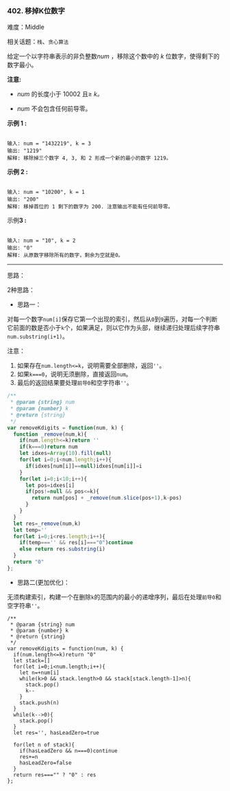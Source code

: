 ### 402. 移掉K位数字

难度：Middle

相关话题：`栈`、`贪心算法`

给定一个以字符串表示的非负整数*num* ，移除这个数中的 *k* 位数字，使得剩下的数字最小。



**注意:** 




* *num*  的长度小于 10002 且&ge; *k。*

* *num*  不会包含任何前导零。





**示例 1 :** 



```

输入: num = "1432219", k = 3
输出: "1219"
解释: 移除掉三个数字 4, 3, 和 2 形成一个新的最小的数字 1219。
```


**示例 2 :** 



```

输入: num = "10200", k = 1
输出: "200"
解释: 移掉首位的 1 剩下的数字为 200. 注意输出不能有任何前导零。
```


示例**3 :** 



```

输入: num = "10", k = 2
输出: "0"
解释: 从原数字移除所有的数字，剩余为空就是0。
```



-----

思路：

2种思路：

* 思路一：

对每一个数字`num[i]`保存它第一个出现的索引，然后从`0`到`9`遍历，对每一个判断它前面的数是否小于`k`个，如果满足，则以它作为头部，继续递归处理后续字符串`num.substring(i+1)`。

注意：

1. 如果存在`num.length<=k`，说明需要全部删除，返回`''`。
2. 如果`k===0`，说明无须删除，直接返回`num`。
3. 最后的返回结果要处理`前导0`和空字符串`''`。

```js
/**
 * @param {string} num
 * @param {number} k
 * @return {string}
 */
var removeKdigits = function(num, k) {
  function _remove(num,k){
    if(num.length<=k)return ''
    if(k===0)return num
    let idxes=Array(10).fill(null)
    for(let i=0;i<num.length;i++){
      if(idxes[num[i]]==null)idxes[num[i]]=i
    }
    for(let i=0;i<10;i++){
      let pos=idxes[i]
      if(pos!=null && pos<=k){
        return num[pos] + _remove(num.slice(pos+1),k-pos)
      }
    }    
  }
  let res=_remove(num,k)
  let temp=''
  for(let i=0;i<res.length;i++){
    if(temp==='' && res[i]==="0")continue
    else return res.substring(i)
  }
  return "0"
};
```
  
* 思路二(更加优化)：

无须构建索引，构建一个在删除`k`的范围内的最小的递增序列，最后在处理`前导0`和空字符串`''`。

```
/**
 * @param {string} num
 * @param {number} k
 * @return {string}
 */
var removeKdigits = function(num, k) {
  if(num.length<=k)return "0"
  let stack=[]
  for(let i=0;i<num.length;i++){
    let n=+num[i]
    while(k>0 && stack.length>0 && stack[stack.length-1]>n){
      stack.pop()
      k--
    }
    stack.push(n)
  }
  while(k-->0){
    stack.pop()
  }
  let res='', hasLeadZero=true
  
  for(let n of stack){
    if(hasLeadZero && n===0)continue
    res+=n
    hasLeadZero=false
  }
  return res==="" ? "0" : res
};
```


